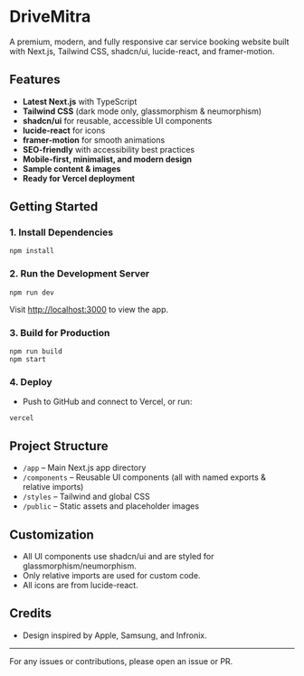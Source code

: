 # DriveMitra

A premium, modern, and fully responsive car service booking website built with Next.js, Tailwind CSS, shadcn/ui, lucide-react, and framer-motion.

## Features
- **Latest Next.js** with TypeScript
- **Tailwind CSS** (dark mode only, glassmorphism & neumorphism)
- **shadcn/ui** for reusable, accessible UI components
- **lucide-react** for icons
- **framer-motion** for smooth animations
- **SEO-friendly** with accessibility best practices
- **Mobile-first, minimalist, and modern design**
- **Sample content & images**
- **Ready for Vercel deployment**

## Getting Started

### 1. Install Dependencies

```
npm install
```

### 2. Run the Development Server

```
npm run dev
```

Visit [http://localhost:3000](http://localhost:3000) to view the app.

### 3. Build for Production

```
npm run build
npm start
```

### 4. Deploy

- Push to GitHub and connect to Vercel, or run:

```
vercel
```

## Project Structure

- `/app` – Main Next.js app directory
- `/components` – Reusable UI components (all with named exports & relative imports)
- `/styles` – Tailwind and global CSS
- `/public` – Static assets and placeholder images

## Customization
- All UI components use shadcn/ui and are styled for glassmorphism/neumorphism.
- Only relative imports are used for custom code.
- All icons are from lucide-react.

## Credits
- Design inspired by Apple, Samsung, and Infronix.

---

For any issues or contributions, please open an issue or PR.
